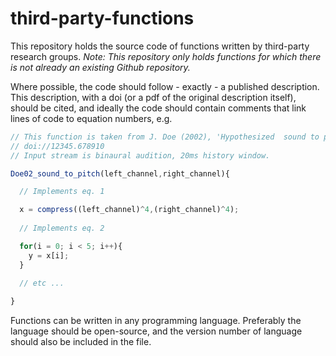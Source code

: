 # third-party-functions
This repository holds the source code of functions written by third-party research groups. *Note: This repository only holds functions for which there is not already an existing Github repository.*

Where possible, the code should follow - exactly - a published description. This description, with a doi (or a pdf of the original description itself), should be cited, and ideally the code should contain comments that link lines of code to equation numbers, e.g.

```javascript
// This function is taken from J. Doe (2002), 'Hypothesized  sound to pitch model' J. Neuroscience
// doi://12345.678910
// Input stream is binaural audition, 20ms history window.

Doe02_sound_to_pitch(left_channel,right_channel){

  // Implements eq. 1

  x = compress((left_channel)^4,(right_channel)^4);
  
  // Implements eq. 2

  for(i = 0; i < 5; i++){ 
    y = x[i];    
  }
  
  // etc ...

}

```

Functions can be written in any programming language. Preferably the language should be open-source, and the version number of language should also be included in the file.

